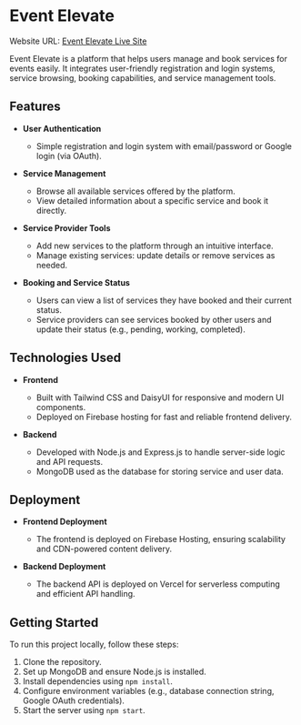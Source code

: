 # Event Elevate

Website URL: [Event Elevate Live Site](https://mern-verse.web.app/)

Event Elevate is a platform that helps users manage and book services for events easily. It integrates user-friendly registration and login systems, service browsing, booking capabilities, and service management tools.

## Features

- **User Authentication**
  - Simple registration and login system with email/password or Google login (via OAuth).

- **Service Management**
  - Browse all available services offered by the platform.
  - View detailed information about a specific service and book it directly.

- **Service Provider Tools**
  - Add new services to the platform through an intuitive interface.
  - Manage existing services: update details or remove services as needed.

- **Booking and Service Status**
  - Users can view a list of services they have booked and their current status.
  - Service providers can see services booked by other users and update their status (e.g., pending, working, completed).

## Technologies Used

- **Frontend**
  - Built with Tailwind CSS and DaisyUI for responsive and modern UI components.
  - Deployed on Firebase hosting for fast and reliable frontend delivery.

- **Backend**
  - Developed with Node.js and Express.js to handle server-side logic and API requests.
  - MongoDB used as the database for storing service and user data.

## Deployment

- **Frontend Deployment**
  - The frontend is deployed on Firebase Hosting, ensuring scalability and CDN-powered content delivery.

- **Backend Deployment**
  - The backend API is deployed on Vercel for serverless computing and efficient API handling.

## Getting Started

To run this project locally, follow these steps:

1. Clone the repository.
2. Set up MongoDB and ensure Node.js is installed.
3. Install dependencies using `npm install`.
4. Configure environment variables (e.g., database connection string, Google OAuth credentials).
5. Start the server using `npm start`.